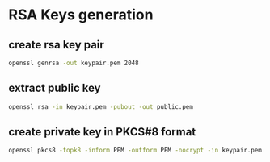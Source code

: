 # RSA Keys generation

## create rsa key pair
```bash
openssl genrsa -out keypair.pem 2048
```
## extract public key
```bash
openssl rsa -in keypair.pem -pubout -out public.pem
```

## create private key in PKCS#8 format
```bash
openssl pkcs8 -topk8 -inform PEM -outform PEM -nocrypt -in keypair.pem -out private.pem
```